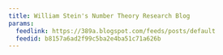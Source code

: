 ```yaml
---
title: William Stein's Number Theory Research Blog
params:
  feedlink: https://389a.blogspot.com/feeds/posts/default
  feedid: b8157a6ad2f99c5ba2e4ba51c71a626b
---
```

